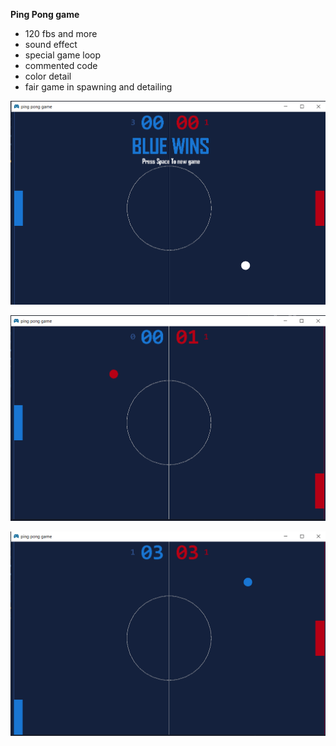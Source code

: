 **Ping Pong game**

* 120 fbs and more
* sound effect
* special game loop
* commented code
* color detail
* fair game in spawning and detailing 

![img_1.png](img_1.png)





![img_2.png](img_2.png)





![img_3.png](img_3.png)



